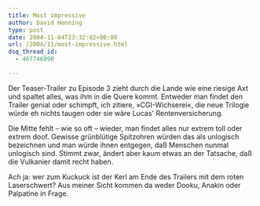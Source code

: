 ```yaml
---
title: Most impressive
author: David Henning
type: post
date: 2004-11-04T23:32:02+00:00
url: /2004/11/most-impressive.html
dsq_thread_id:
  - 467746990

---
```

Der Teaser-Trailer zu Episode 3 zieht durch die Lande wie eine riesige Axt und spaltet alles, was ihm in die Quere kommt. Entweder man findet den Trailer genial oder schimpft, ich zitiere, »CGI-Wichserei«, die neue Trilogie würde eh nichts taugen oder sie wäre Lucas&apos; Rentenversicherung.
  
Die Mitte fehlt &#8211; wie so oft &#8211; wieder, man findet alles nur extrem toll oder extrem doof. Gewisse grünblütige Spitzohren würden das als unlogisch bezeichnen und man würde ihnen entgegen, daß Menschen nunmal unlogisch sind. Stimmt zwar, ändert aber kaum etwas an der Tatsache, daß die Vulkanier damit recht haben.

Ach ja: wer zum Kuckuck ist der Kerl am Ende des Trailers mit dem roten Laserschwert? Aus meiner Sicht kommen da weder Dooku, Anakin oder Palpatine in Frage.